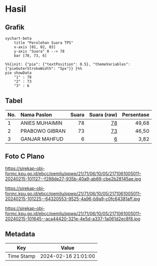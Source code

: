 # Hasil

## Grafik

```mermaid
xychart-beta
    title "Perolehan Suara TPS"
    x-axis [01, 02, 03]
    y-axis "Suara" 0 --> 78
    bar [78, 73, 6]
```

```mermaid
%%{init: {"pie": {"textPosition": 0.5}, "themeVariables": {"pieOuterStrokeWidth": "5px"}} }%%
pie showData
    "1" : 78
    "2" : 73
    "3" : 6
```

## Tabel

| No. | Nama Paslon    | Suara | Suara (raw) | Persentase |
|:--- |:-------------- | -----:| -----------:| ----------:|
| 1   | ANIES MUHAIMIN | 78    | [78][p-1]   | 49,68      |
| 2   | PRABOWO GIBRAN | 73    | [73][p-2]   | 46,50      |
| 3   | GANJAR MAHFUD  | 6     | [6][p-3]    | 3,82       |


[p-1]: https://github.com/gigit-pemilu/pemilu-2024-21-kepulauan-riau/blob/main/pilpres/hitung-suara/sub/21-kepulauan-riau/sub/71-kota-batam/sub/06-lubuk-baja/sub/1005-tanjung-uma/sub/011-tps/sub/paslon-1.txt
[p-2]: https://github.com/gigit-pemilu/pemilu-2024-21-kepulauan-riau/blob/main/pilpres/hitung-suara/sub/21-kepulauan-riau/sub/71-kota-batam/sub/06-lubuk-baja/sub/1005-tanjung-uma/sub/011-tps/sub/paslon-2.txt
[p-3]: https://github.com/gigit-pemilu/pemilu-2024-21-kepulauan-riau/blob/main/pilpres/hitung-suara/sub/21-kepulauan-riau/sub/71-kota-batam/sub/06-lubuk-baja/sub/1005-tanjung-uma/sub/011-tps/sub/paslon-3.txt

## Foto C Plano

https://sirekap-obj-formc.kpu.go.id/ebcc/pemilu/ppwp/21/71/06/10/05/2171061005011-20240215-101127--f288de27-935b-40a9-ab69-cbe2b28145ae.jpg

https://sirekap-obj-formc.kpu.go.id/ebcc/pemilu/ppwp/21/71/06/10/05/2171061005011-20240215-101225--64320553-9525-4a96-b9a9-c0fc64381aff.jpg

https://sirekap-obj-formc.kpu.go.id/ebcc/pemilu/ppwp/21/71/06/10/05/2171061005011-20240215-101645--aca44420-321e-4e5d-a337-1a061d2ec8f8.jpg


## Metadata

| Key        | Value               |
| ---------- | ------------------- |
| Time Stamp | 2024-02-16 21:01:00 |



